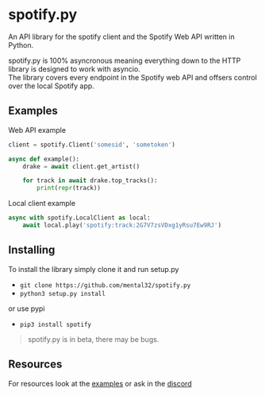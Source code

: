 # spotify.py

An API library for the spotify client and the Spotify Web API written in Python.

spotify.py is 100% asyncronous meaning everything down to the HTTP library is designed to work with asyncio.<br>The library covers every endpoint in the Spotify web API and offsers control over the local Spotify app.

## Examples

Web API example
```py
client = spotify.Client('somesid', 'sometoken')

async def example():
    drake = await client.get_artist()

    for track in await drake.top_tracks():
        print(repr(track))
```

Local client example
```py
async with spotify.LocalClient as local:
    await local.play('spotify:track:2G7V7zsVDxg1yRsu7Ew9RJ')
```
## Installing
To install the library simply clone it and run setup.py
- `git clone https://github.com/mental32/spotify.py`
- `python3 setup.py install`

or use pypi

- `pip3 install spotify`

> spotify.py is in beta, there may be bugs.

## Resources

For resources look at the [examples](/examples) or ask in the [discord](https://discord.gg/k43FSFF)
